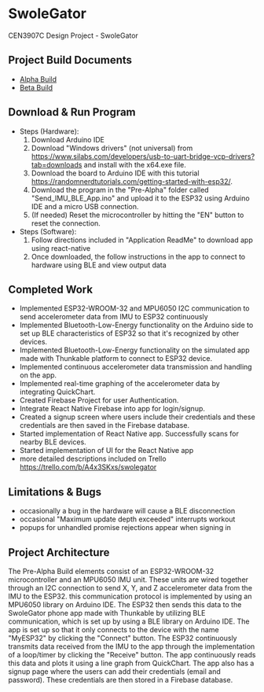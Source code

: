 # SwoleGator
CEN3907C Design Project - SwoleGator 

## Project Build Documents
* [Alpha Build](./alpha_README.md)
* [Beta Build](./beta_README.md)

## Download & Run Program

- Steps (Hardware):
  1. Download Arduino IDE
  2. Download "Windows drivers" (not universal) from https://www.silabs.com/developers/usb-to-uart-bridge-vcp-drivers?tab=downloads and install with the x64.exe file.
  3. Download the board to Arduino IDE with this tutorial https://randomnerdtutorials.com/getting-started-with-esp32/.
  4. Download the program in the "Pre-Alpha" folder called "Send_IMU_BLE_App.ino" and upload it to the ESP32 using Arduino IDE and a micro USB connection.
  5. (If needed) Reset the microcontroller by hitting the "EN" button to reset the connection.
- Steps (Software):
  1. Follow directions included in "Application ReadMe" to download app using react-native
  2. Once downloaded, the follow instructions in the app to connect to hardware using BLE and view output data

## Completed Work
- Implemented ESP32-WROOM-32 and MPU6050 I2C communication to send accelerometer data from IMU to ESP32 continuously
- Implemented Bluetooth-Low-Energy functionality on the Arduino side to set up BLE characteristics of ESP32 so that it's recognized by other devices.
- Implemented Bluetooth-Low-Energy functionality on the simulated app made with Thunkable platform to connect to ESP32 device.
- Implemented continuous accelerometer data transmission and handling on the app.
- Implemented real-time graphing of the accelerometer data by integrating QuickChart.
- Created Firebase Project for user Authentication.
- Integrate React Native Firebase into app for login/signup.
- Created a signup screen where users include their credentials and these credentials are then saved in the Firebase database.
- Started implementation of React Native app. Successfully scans for nearby BLE devices.
- Started implementation of UI for the React Native app
- more detailed descriptions included on Trello https://trello.com/b/A4x3SKxs/swolegator

## Limitations & Bugs
- occasionally a bug in the hardware will cause a BLE disconnection
- occasional "Maximum update depth exceeded" interrupts workout
- popups for unhandled promise rejections appear when signing in 

## Project Architecture
The Pre-Alpha Build elements consist of an ESP32-WROOM-32 microcontroller and an MPU6050 IMU unit. These units are wired together through an I2C connection to send X, Y, and Z accelerometer data from the IMU to the ESP32. this communication protocol is implemented by using an MPU6050 library on Arduino IDE. The ESP32 then sends this data to the SwoleGator phone app made with Thunkable by utilizing BLE communication, which is set up by using a BLE library on Arduino IDE. The app is set up so that it only connects to the device with the name "MyESP32" by clicking the "Connect" button. The ESP32 continuously transmits data received from the IMU to the app through the implementation of a loop/timer by clicking the "Receive" button. The app continuously reads this data and plots it using a line graph from QuickChart. The app also has a signup page where the users can add their credentials (email and password). These credentials are then stored in a Firebase database. 


